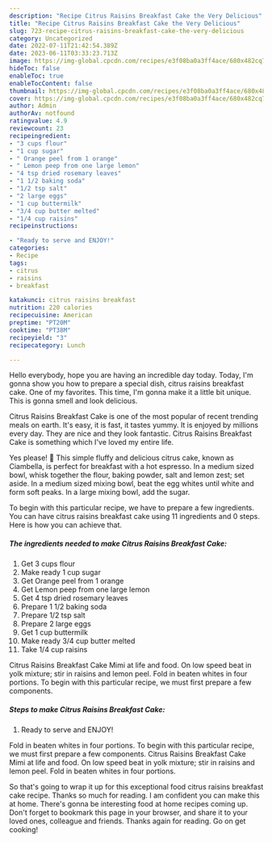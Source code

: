 ```yaml
---
description: "Recipe Citrus Raisins Breakfast Cake the Very Delicious"
title: "Recipe Citrus Raisins Breakfast Cake the Very Delicious"
slug: 723-recipe-citrus-raisins-breakfast-cake-the-very-delicious
category: Uncategorized
date: 2022-07-11T21:42:54.389Z
date: 2023-06-11T03:33:23.713Z
image: https://img-global.cpcdn.com/recipes/e3f08ba0a3ff4ace/680x482cq70/citrus-raisins-breakfast-cake-recipe-main-photo.jpg
hideToc: false
enableToc: true
enableTocContent: false
thumbnail: https://img-global.cpcdn.com/recipes/e3f08ba0a3ff4ace/680x482cq70/citrus-raisins-breakfast-cake-recipe-main-photo.jpg
cover: https://img-global.cpcdn.com/recipes/e3f08ba0a3ff4ace/680x482cq70/citrus-raisins-breakfast-cake-recipe-main-photo.jpg
author: Admin
authorAv: notfound
ratingvalue: 4.9
reviewcount: 23
recipeingredient:
- "3 cups flour"
- "1 cup sugar"
- " Orange peel from 1 orange"
- " Lemon peep from one large lemon"
- "4 tsp dried rosemary leaves"
- "1 1/2 baking soda"
- "1/2 tsp salt"
- "2 large eggs"
- "1 cup buttermilk"
- "3/4 cup butter melted"
- "1/4 cup raisins"
recipeinstructions:

- "Ready to serve and ENJOY!"
categories:
- Recipe
tags:
- citrus
- raisins
- breakfast

katakunci: citrus raisins breakfast 
nutrition: 220 calories
recipecuisine: American
preptime: "PT20M"
cooktime: "PT38M"
recipeyield: "3"
recipecategory: Lunch

---
```



Hello everybody, hope you are having an incredible day today. Today, I'm gonna show you how to prepare a special dish, citrus raisins breakfast cake. One of my favorites. This time, I'm gonna make it a little bit unique. This is gonna smell and look delicious.

Citrus Raisins Breakfast Cake is one of the most popular of recent trending meals on earth. It's easy, it is fast, it tastes yummy. It is enjoyed by millions every day. They are nice and they look fantastic. Citrus Raisins Breakfast Cake is something which I've loved my entire life.

Yes please! 🙌 This simple fluffy and delicious citrus cake, known as Ciambella, is perfect for breakfast with a hot espresso. In a medium sized bowl, whisk together the flour, baking powder, salt and lemon zest; set aside. In a medium sized mixing bowl, beat the egg whites until white and form soft peaks. In a large mixing bowl, add the sugar.


To begin with this particular recipe, we have to prepare a few ingredients. You can have citrus raisins breakfast cake using 11 ingredients and 0 steps. Here is how you can achieve that.

<!--inarticleads1-->

##### The ingredients needed to make Citrus Raisins Breakfast Cake:

1. Get 3 cups flour
1. Make ready 1 cup sugar
1. Get  Orange peel from 1 orange
1. Get  Lemon peep from one large lemon
1. Get 4 tsp dried rosemary leaves
1. Prepare 1 1/2 baking soda
1. Prepare 1/2 tsp salt
1. Prepare 2 large eggs
1. Get 1 cup buttermilk
1. Make ready 3/4 cup butter melted
1. Take 1/4 cup raisins


Citrus Raisins Breakfast Cake Mimi at life and food. On low speed beat in yolk mixture; stir in raisins and lemon peel. Fold in beaten whites in four portions. To begin with this particular recipe, we must first prepare a few components. 

<!--inarticleads2-->

##### Steps to make Citrus Raisins Breakfast Cake:


1. Ready to serve and ENJOY!

Fold in beaten whites in four portions. To begin with this particular recipe, we must first prepare a few components. Citrus Raisins Breakfast Cake Mimi at life and food. On low speed beat in yolk mixture; stir in raisins and lemon peel. Fold in beaten whites in four portions. 

So that's going to wrap it up for this exceptional food citrus raisins breakfast cake recipe. Thanks so much for reading. I am confident you can make this at home. There's gonna be interesting food at home recipes coming up. Don't forget to bookmark this page in your browser, and share it to your loved ones, colleague and friends. Thanks again for reading. Go on get cooking!
